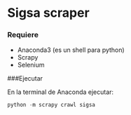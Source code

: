 # Sigsa scraper

### Requiere
* Anaconda3 (es un shell para python)
* Scrapy
* Selenium

###Ejecutar

En la terminal de Anaconda ejecutar:

``` python
python -m scrapy crawl sigsa
```
